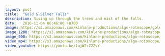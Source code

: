 ```yaml
---
layout: post
title:  "Gold & Silver Falls"
description: Rising up through the trees and mist of the falls.
date:   2016-11-04 06:46:00 +0700
image: https://s3.amazonaws.com/kinlane-productions/algo-rotoscope/goldsilverfalls/goldsilverfalls-still.jpg
image_1200: https://s3.amazonaws.com/kinlane-productions/algo-rotoscope/goldsilverfalls/goldsilverfalls-still-1200.png
image_600: https://s3.amazonaws.com/kinlane-productions/algo-rotoscope/goldsilverfalls/goldsilverfalls-still-600.png
video_mp4: https://s3.amazonaws.com/kinlane-productions/algo-rotoscope/goldsilverfalls/goldsilverfalls-publish-540.mp4
video_youtube: https://youtu.be/1ujW2r72ZvY
---
```

